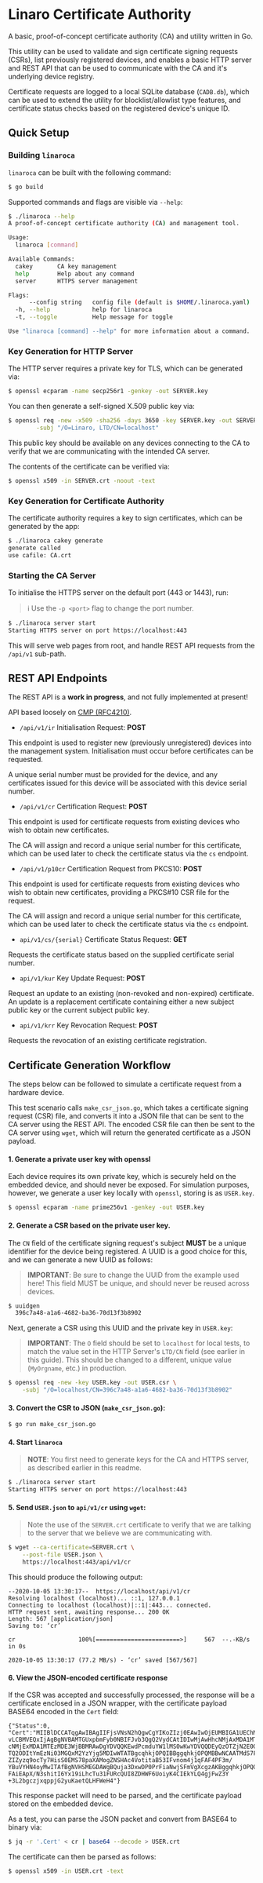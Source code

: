 # Linaro Certificate Authority

A basic, proof-of-concept certificate authority (CA) and utility written in Go.

This utility can be used to validate and sign certificate signing requests
(CSRs), list previously registered devices, and enables a basic HTTP server
and REST API that can be used to communicate with the CA and it's underlying
device registry.

Certificate requests are logged to a local SQLite database (`CADB.db`), which
can be used to extend the utility for blocklist/allowlist type features,
and certificate status checks based on the registered device's unique ID.

## Quick Setup 

### Building `linaroca`

`linaroca` can be built with the following command:

```bash
$ go build
```

Supported commands and flags are visible via `--help`:

```bash
$ ./linaroca --help
A proof-of-concept certificate authority (CA) and management tool.

Usage:
  linaroca [command]

Available Commands:
  cakey       CA key management
  help        Help about any command
  server      HTTPS server management

Flags:
      --config string   config file (default is $HOME/.linaroca.yaml)
  -h, --help            help for linaroca
  -t, --toggle          Help message for toggle

Use "linaroca [command] --help" for more information about a command.
```

### Key Generation for HTTP Server

The HTTP server requires a private key for TLS, which can be generated via:

```bash
$ openssl ecparam -name secp256r1 -genkey -out SERVER.key
```

You can then generate a self-signed X.509 public key via:

```bash
$ openssl req -new -x509 -sha256 -days 3650 -key SERVER.key -out SERVER.crt \
        -subj "/O=Linaro, LTD/CN=localhost"
```

This public key should be available on any devices connecting to the CA to
verify that we are communicating with the intended CA server.

The contents of the certificate can be verified via:

```bash
$ openssl x509 -in SERVER.crt -noout -text
```

### Key Generation for Certificate Authority

The certificate authority requires a key to sign certificates, which can be
generated by the app:

```bash
$ ./linaroca cakey generate
generate called
use cafile: CA.crt
```

### Starting the CA Server

To initialise the HTTPS server on the default port (443 or 1443), run:

> :information_source: Use the `-p <port>` flag to change the port number.

```bash 
$ ./linaroca server start
Starting HTTPS server on port https://localhost:443
```

This will serve web pages from root, and handle REST API requests from the
`/api/v1` sub-path.

## REST API Endpoints

The REST API is a **work in progress**, and not fully implemented at present!

API based loosely on [CMP (RFC4210)](https://tools.ietf.org/html/rfc4210).

- `/api/v1/ir` Initialisation Request: **POST**

This endpoint is used to register new (previously unregistered) devices into
the management system. Initialisation must occur before certificates can be
requested.

A unique serial number must be provided for the device, and any certificates
issued for this device will be associated with this device serial number.

- `/api/v1/cr` Certification Request: **POST**

This endpoint is used for certificate requests from existing devices who
wish to obtain new certificates.

The CA will assign and record a unique serial number for this certificate,
which can be used later to check the certificate status via the `cs` endpoint.

- `/api/v1/p10cr` Certification Request from PKCS10: **POST**

This endpoint is used for certificate requests from existing devices who
wish to obtain new certificates, providing a PKCS#10 CSR file for the request.

The CA will assign and record a unique serial number for this certificate,
which can be used later to check the certificate status via the `cs` endpoint.

- `api/v1/cs/{serial}` Certificate Status Request: **GET**

Requests the certificate status based on the supplied certificate serial number.

- `api/v1/kur` Key Update Request: **POST**

Request an update to an existing (non-revoked and non-expired) certificate. An
update is a replacement certificate containing either a new subject public
key or the current subject public key.

- `api/v1/krr` Key Revocation Request: **POST** 

Requests the revocation of an existing certificate registration.

## Certificate Generation Workflow

The steps below can be followed to simulate a certificate request from a
hardware device.

This test scenario calls `make_csr_json.go`, which takes a certificate
signing request (CSR) file, and converts it into a JSON file that can be sent
to the CA server using the REST API. The encoded CSR file can then be sent to
the CA server using `wget`, which will return the generated certificate as
a JSON payload.

#### 1. Generate a private user key with openssl

Each device requires its own private key, which is securely held on the
embedded device, and should never be exposed. For simulation purposes, however,
we generate a user key locally with `openssl`, storing is as `USER.key`.

```bash
$ openssl ecparam -name prime256v1 -genkey -out USER.key
```

#### 2. Generate a CSR based on the private user key. 

The `CN` field of the certificate signing request's subject **MUST** be a
unique identifier for the device being registered. A UUID is a good choice
for this, and we can generate a new UUID as follows:

> **IMPORTANT**: Be sure to change the UUID from the example used here! This
  field MUST be unique, and should never be reused across devices.

```bash
$ uuidgen
  396c7a48-a1a6-4682-ba36-70d13f3b8902
```

Next, generate a CSR using this UUID and the private key in `USER.key`:

> **IMPORTANT**: The `O` field should be set to `localhost` for local
  tests, to match the value set in the HTTP Server's `LTD/CN` field (see
  earlier in this guide). This should be changed to a different, unique value
  (`MyOrgname`, etc.) in production.

```bash
$ openssl req -new -key USER.key -out USER.csr \
    -subj "/O=localhost/CN=396c7a48-a1a6-4682-ba36-70d13f3b8902"
```

#### 3. Convert the CSR to JSON (`make_csr_json.go`):

```bash
$ go run make_csr_json.go
```

#### 4. Start `linaroca`

> **NOTE**: You first need to generate keys for the CA and HTTPS server,
  as described earlier in this readme.

```bash
$ ./linaroca server start
Starting HTTPS server on port https://localhost:443
```

#### 5. Send `USER.json` to `api/v1/cr` using `wget`:

> Note the use of the `SERVER.crt` certificate to verify that we are talking
  to the server that we believe we are communicating with.

```bash
$ wget --ca-certificate=SERVER.crt \
    --post-file USER.json \
    https://localhost:443/api/v1/cr
```

This should produce the following output:

```
--2020-10-05 13:30:17--  https://localhost/api/v1/cr
Resolving localhost (localhost)... ::1, 127.0.0.1
Connecting to localhost (localhost)|::1|:443... connected.
HTTP request sent, awaiting response... 200 OK
Length: 567 [application/json]
Saving to: ‘cr’

cr                  100%[========================>]     567  --.-KB/s    in 0s      

2020-10-05 13:30:17 (77.2 MB/s) - ‘cr’ saved [567/567]
```

#### 6. View the JSON-encoded certificate response

If the CSR was accepted and successfully processed, the response will be a
certificate enclosed in a JSON wrapper, with the certificate payload BASE64
encoded in the `Cert` field:

```
{"Status":0,
"Cert":"MIIBlDCCATqgAwIBAgIIFjsVNsN2hQgwCgYIKoZIzj0EAwIwOjEUMBIGA1UEChMLTGluYXJ
vLCBMVEQxIjAgBgNVBAMTGUxpbmFyb0NBIFJvb3QgQ2VydCAtIDIwMjAwHhcNMjAxMDA1MTEzMDE3Wh
cNMjExMDA1MTEzMDE3WjBBMRAwDgYDVQQKEwdPcmduYW1lMS0wKwYDVQQDEyQzOTZjN2E0OC1hMWE2L
TQ2ODItYmEzNi03MGQxM2YzYjg5MDIwWTATBgcqhkjOPQIBBggqhkjOPQMBBwNCAATMdS7FSxBP9CJp
ZIZyzq9ocTy7HisS0EMS78paXAMogZNSHAc4VotitaB53IFvnom4j1qFAF4PF3m/
YBuVYHN4oyMwITAfBgNVHSMEGDAWgBQuja3DxwDP0PrFiaNwjSFmVgXcgzAKBggqhkjOPQQDAgNIADB
FAiEApX/N3shitI6Yx19iLhcTu31FURcQUI8ZDHWF6UoiyK4CIEkYLQ4gjFwZ3Y
+3L2bgczjxqppjG2yuKaetQLHFWeH4"}
```

This response packet will need to be parsed, and the certificate payload stored
on the embedded device.

As a test, you can parse the JSON packet and convert from BASE64 to binary via:

```bash
$ jq -r '.Cert' < cr | base64 --decode > USER.crt
```

The certificate can then be parsed as follows:

```bash
$ openssl x509 -in USER.crt -text
```
